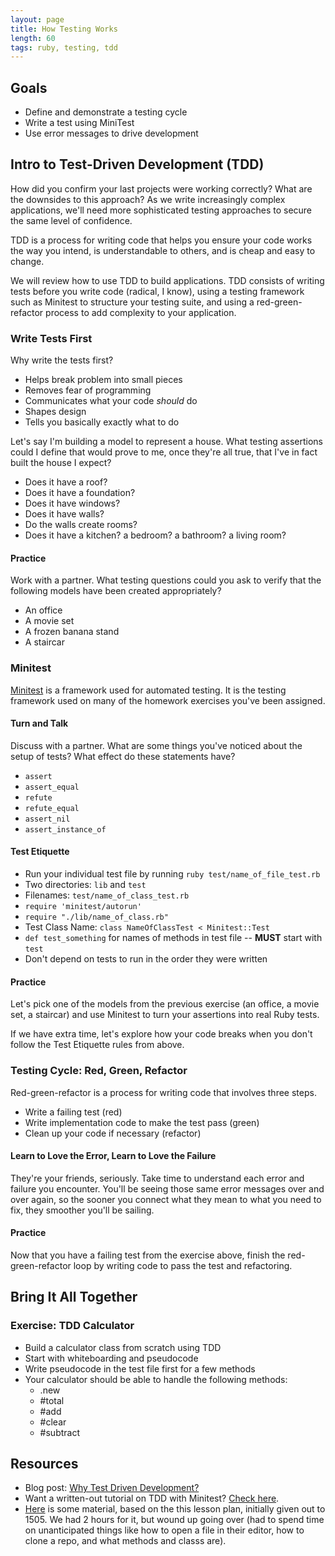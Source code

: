 ```yaml
---
layout: page
title: How Testing Works
length: 60
tags: ruby, testing, tdd
---
```


## Goals

* Define and demonstrate a testing cycle
* Write a test using MiniTest
* Use error messages to drive development

## Intro to Test-Driven Development (TDD)

How did you confirm your last projects were working correctly? What are the downsides to this approach? As we write increasingly complex applications, we'll need more sophisticated testing approaches to secure the same level of confidence.

TDD is a process for writing code that helps you ensure your code works the way you intend, is understandable to others, and is cheap and easy to change.

We will review how to use TDD to build applications. TDD consists of writing tests before you write code (radical, I know), using a testing framework such as Minitest to structure your testing suite, and using a red-green-refactor process to add complexity to your application.

### Write Tests First

Why write the tests first?
  - Helps break problem into small pieces
  - Removes fear of programming
  - Communicates what your code _should_ do
  - Shapes design
  - Tells you basically exactly what to do

Let's say I'm building a model to represent a house. What testing assertions could I define that would prove to me, once they're all true, that I've in fact built the house I expect?

- Does it have a roof?
- Does it have a foundation?
- Does it have windows?
- Does it have walls?
- Do the walls create rooms?
- Does it have a kitchen? a bedroom? a bathroom? a living room?

#### Practice

Work with a partner. What testing questions could you ask to verify that the following models have been created appropriately?

- An office
- A movie set
- A frozen banana stand
- A staircar

### Minitest

[Minitest](http://docs.seattlerb.org/minitest/) is a framework used for automated testing. It is the testing framework used on many of the homework exercises you've been assigned.

#### Turn and Talk

Discuss with a partner. What are some things you've noticed about the setup of tests? What effect do these statements have?
- `assert`
- `assert_equal`
- `refute`
- `refute_equal`
- `assert_nil`
- `assert_instance_of`

#### Test Etiquette

- Run your individual test file by running `ruby test/name_of_file_test.rb`
- Two directories: `lib` and `test`
- Filenames: `test/name_of_class_test.rb`
- `require 'minitest/autorun'`
- `require "./lib/name_of_class.rb"`
- Test Class Name: `class NameOfClassTest < Minitest::Test`
- `def test_something` for names of methods in test file -- **MUST** start with `test`
- Don't depend on tests to run in the order they were written


#### Practice

Let's pick one of the models from the previous exercise (an office, a movie set, a staircar) and use Minitest to turn your assertions into real Ruby tests.

If we have extra time, let's explore how your code breaks when you don't follow the Test Etiquette rules from above.

### Testing Cycle: Red, Green, Refactor

Red-green-refactor is a process for writing code that involves three steps.
  - Write a failing test (red)
  - Write implementation code to make the test pass (green)
  - Clean up your code if necessary (refactor)

#### Learn to Love the Error, Learn to Love the Failure

They're your friends, seriously. Take time to understand each error and failure you encounter. You'll be seeing those same error messages over and over again, so the sooner you connect what they mean to what you need to fix, they smoother you'll be sailing.

#### Practice

Now that you have a failing test from the exercise above, finish the red-green-refactor loop by writing code to pass the test and refactoring.

## Bring It All Together

### Exercise: TDD Calculator

- Build a calculator class from scratch using TDD
- Start with whiteboarding and pseudocode
- Write pseudocode in the test file first for a few methods
- Your calculator should be able to handle the following methods:
  - .new
  - #total
  - #add
  - #clear
  - #subtract

## Resources

* Blog post: [Why Test Driven Development?](http://derekbarber.ca/blog/2012/03/27/why-test-driven-development/)
* Want a written-out tutorial on TDD with Minitest? [Check here](http://tutorials.jumpstartlab.com/topics/testing/intro-to-tdd.html).
* [Here](https://github.com/JoshCheek/how-to-test) is some material, based on the this lesson plan, initially given out to 1505. We had 2 hours for it, but wound up going over (had to spend time on unanticipated things like how to open a file in their editor, how to clone a repo, and what methods and classs are).
